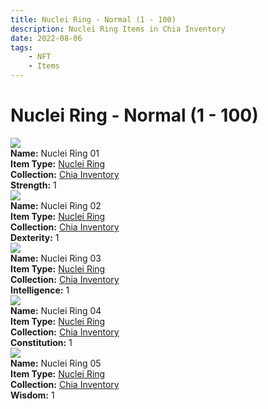 ```yaml
---
title: Nuclei Ring - Normal (1 - 100)
description: Nuclei Ring Items in Chia Inventory
date: 2022-08-06
tags:
    - NFT
    - Items
---
```


# Nuclei Ring - Normal (1 - 100)
<div class="item_thumbnail">
<a href="#"><img loading="lazy" src="https://lmsctphmbooladpu6lxrvi44stiw4gjkwqt3u6qe62zyponiwe.arweave.net/WyQpvOwLnLAN_9PLvGqOclNFuGSq0J7p6BPazh7mosY"></a><br/>
<div><strong>Name:</strong> Nuclei Ring 01</div>
<div><strong>Item Type:</strong> <a href="#">Nuclei Ring</a></div>
<div><strong>Collection:</strong> <a href="https://www.spacescan.io/xch/nft/collection/col16fpva26fhdjp2echs3cr7c30gzl7qe67hu9grtsjcqldz354asjsyzp6wx">Chia Inventory</a></div>
<div><strong>Strength:</strong> 1</div>
</div>
<div class="item_thumbnail">
<a href="#"><img loading="lazy" src="https://k36rfr4xwot2ehr2kszklyt32bj7ma4h56wnpqdwqnxj4ipanu.arweave.net/Vv0Sx5e-zp6IeOlSypeJ70FP2A4fvrNfAdoNuniHgbY"></a><br/>
<div><strong>Name:</strong> Nuclei Ring 02</div>
<div><strong>Item Type:</strong> <a href="#">Nuclei Ring</a></div>
<div><strong>Collection:</strong> <a href="https://www.spacescan.io/xch/nft/collection/col16fpva26fhdjp2echs3cr7c30gzl7qe67hu9grtsjcqldz354asjsyzp6wx">Chia Inventory</a></div>
<div><strong>Dexterity:</strong> 1</div>
</div>
<div class="item_thumbnail">
<a href="#"><img loading="lazy" src="https://tomzzrmqnnc2cxiz7swss4f4cwdm3fvhdiujpmlgbmpvnym73oma.arweave.net/m5mcxZBrRaFdGfytKXC8FYbNlqcaKJexZgsfVuGf25g"></a><br/>
<div><strong>Name:</strong> Nuclei Ring 03</div>
<div><strong>Item Type:</strong> <a href="#">Nuclei Ring</a></div>
<div><strong>Collection:</strong> <a href="https://www.spacescan.io/xch/nft/collection/col16fpva26fhdjp2echs3cr7c30gzl7qe67hu9grtsjcqldz354asjsyzp6wx">Chia Inventory</a></div>
<div><strong>Intelligence:</strong> 1</div>
</div>
<div class="item_thumbnail">
<a href="#"><img loading="lazy" src="https://bxnmr4ly4hvnvuvyqxafi4exktzcrjizrczbiaem5nkayk7sbm.arweave.net/DdrI8Xjh6trSuIXAVHCXVPIopRmIshQAjOtUDCvy_C0"></a><br/>
<div><strong>Name:</strong> Nuclei Ring 04</div>
<div><strong>Item Type:</strong> <a href="#">Nuclei Ring</a></div>
<div><strong>Collection:</strong> <a href="https://www.spacescan.io/xch/nft/collection/col16fpva26fhdjp2echs3cr7c30gzl7qe67hu9grtsjcqldz354asjsyzp6wx">Chia Inventory</a></div>
<div><strong>Constitution:</strong> 1</div>
</div>
<div class="item_thumbnail">
<a href="#"><img loading="lazy" src="https://zjau525d3rvrh3ortjzz6qwohxm675hksrg2ey6lygj7hwjz6m7a.arweave.net/ykFO66PcaxPt0Zpzn0LOPdnv9OqUTaJjy8GT89k58z4"></a><br/>
<div><strong>Name:</strong> Nuclei Ring 05</div>
<div><strong>Item Type:</strong> <a href="#">Nuclei Ring</a></div>
<div><strong>Collection:</strong> <a href="https://www.spacescan.io/xch/nft/collection/col16fpva26fhdjp2echs3cr7c30gzl7qe67hu9grtsjcqldz354asjsyzp6wx">Chia Inventory</a></div>
<div><strong>Wisdom:</strong> 1</div>
</div>

